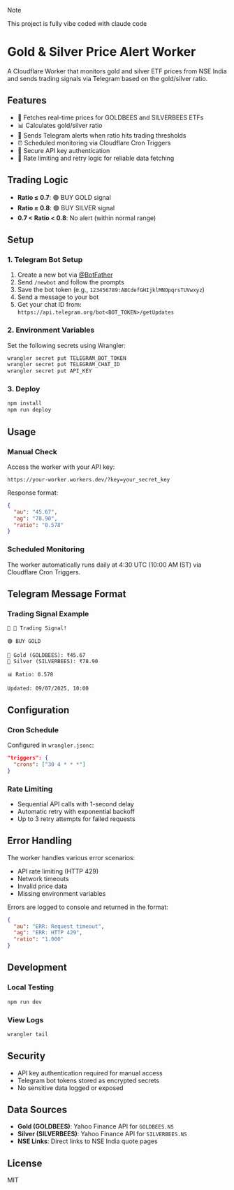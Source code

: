 > [!NOTE]
> This project is fully vibe coded with claude code

# Gold & Silver Price Alert Worker

A Cloudflare Worker that monitors gold and silver ETF prices from NSE India and sends trading signals via Telegram based on the gold/silver ratio.

## Features

- 🥇 Fetches real-time prices for GOLDBEES and SILVERBEES ETFs
- 📊 Calculates gold/silver ratio
- 🚨 Sends Telegram alerts when ratio hits trading thresholds
- ⏰ Scheduled monitoring via Cloudflare Cron Triggers
- 🔐 Secure API key authentication
- 🔄 Rate limiting and retry logic for reliable data fetching

## Trading Logic

- **Ratio ≤ 0.7**: 🟢 BUY GOLD signal
- **Ratio ≥ 0.8**: 🟢 BUY SILVER signal
- **0.7 < Ratio < 0.8**: No alert (within normal range)

## Setup

### 1. Telegram Bot Setup

1. Create a new bot via [@BotFather](https://t.me/BotFather)
2. Send `/newbot` and follow the prompts
3. Save the bot token (e.g., `123456789:ABCdefGHIjklMNOpqrsTUVwxyz`)
4. Send a message to your bot
5. Get your chat ID from: `https://api.telegram.org/bot<BOT_TOKEN>/getUpdates`

### 2. Environment Variables

Set the following secrets using Wrangler:

```bash
wrangler secret put TELEGRAM_BOT_TOKEN
wrangler secret put TELEGRAM_CHAT_ID
wrangler secret put API_KEY
```

### 3. Deploy

```bash
npm install
npm run deploy
```

## Usage

### Manual Check
Access the worker with your API key:
```
https://your-worker.workers.dev/?key=your_secret_key
```

Response format:
```json
{
  "au": "45.67",
  "ag": "78.90",
  "ratio": "0.578"
}
```

### Scheduled Monitoring
The worker automatically runs daily at 4:30 UTC (10:00 AM IST) via Cloudflare Cron Triggers.

## Telegram Message Format

### Trading Signal Example
```
🚨 🥇 Trading Signal!

🟢 BUY GOLD

🥇 Gold (GOLDBEES): ₹45.67
🥈 Silver (SILVERBEES): ₹78.90

📊 Ratio: 0.578

Updated: 09/07/2025, 10:00
```

## Configuration

### Cron Schedule
Configured in `wrangler.jsonc`:
```json
"triggers": {
  "crons": ["30 4 * * *"]
}
```

### Rate Limiting
- Sequential API calls with 1-second delay
- Automatic retry with exponential backoff
- Up to 3 retry attempts for failed requests

## Error Handling

The worker handles various error scenarios:
- API rate limiting (HTTP 429)
- Network timeouts
- Invalid price data
- Missing environment variables

Errors are logged to console and returned in the format:
```json
{
  "au": "ERR: Request timeout",
  "ag": "ERR: HTTP 429",
  "ratio": "1.000"
}
```

## Development

### Local Testing
```bash
npm run dev
```

### View Logs
```bash
wrangler tail
```

## Security

- API key authentication required for manual access
- Telegram bot tokens stored as encrypted secrets
- No sensitive data logged or exposed

## Data Sources

- **Gold (GOLDBEES)**: Yahoo Finance API for `GOLDBEES.NS`
- **Silver (SILVERBEES)**: Yahoo Finance API for `SILVERBEES.NS`
- **NSE Links**: Direct links to NSE India quote pages

## License

MIT
